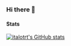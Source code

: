 ### Hi there 👋

<!--
**italotrt/italotrt** is a ✨ _special_ ✨ repository because its `README.md` (this file) appears on your GitHub profile.

Here are some ideas to get you started:

- 🔭 I’m currently working on ...
- 🌱 I’m currently learning ...
- 👯 I’m looking to collaborate on ...
- 🤔 I’m looking for help with ...
- 💬 Ask me about ...
- 📫 How to reach me: ...
- 😄 Pronouns: ...
- ⚡ Fun fact: ...
-->


#### Stats

[![italotrt's GitHub stats](https://github-readme-stats.vercel.app/api?username=italotrt)](https://github.com/anuraghazra/github-readme-stats)
